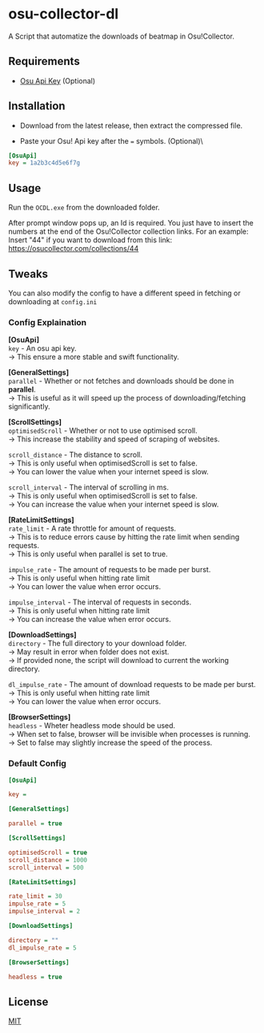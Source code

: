 # osu-collector-dl

A Script that automatize the downloads of beatmap in Osu!Collector.

## Requirements

- [Osu Api Key](https://old.ppy.sh/p/api) (Optional)

## Installation

- Download from the latest release, then extract the compressed file.

- Paste your Osu! Api key after the `=` symbols. (Optional)\

```ini
[OsuApi]
key = 1a2b3c4d5e6f7g
```

## Usage

Run the `OCDL.exe` from the downloaded folder.

After prompt window pops up, an Id is required. You just have to insert the numbers at the end of the Osu!Collector collection links.
For an example: Insert "44" if you want to download from this link: https://osucollector.com/collections/44

## Tweaks

You can also modify the config to have a different speed in fetching or downloading at `config.ini`

### Config Explaination

**[OsuApi]**\
`key` - An osu api key.\
-> This ensure a more stable and swift functionality.

**[GeneralSettings]**\
`parallel` - Whether or not fetches and downloads should be done in **parallel**. \
-> This is useful as it will speed up the process of downloading/fetching significantly.

**[ScrollSettings]**\
`optimisedScroll` - Whether or not to use optimised scroll.\
-> This increase the stability and speed of scraping of websites.

`scroll_distance` - The distance to scroll.\
-> This is only useful when optimisedScroll is set to false.\
-> You can lower the value when your internet speed is slow.

`scroll_interval` - The interval of scrolling in ms.\
-> This is only useful when optimisedScroll is set to false.\
-> You can increase the value when your internet speed is slow.

**[RateLimitSettings]**\
`rate_limit` - A rate throttle for amount of requests.\
-> This is to reduce errors cause by hitting the rate limit when sending requests.\
-> This is only useful when parallel is set to true.

`impulse_rate` - The amount of requests to be made per burst.\
-> This is only useful when hitting rate limit\
-> You can lower the value when error occurs.

`impulse_interval` - The interval of requests in seconds.\
-> This is only useful when hitting rate limit\
-> You can increase the value when error occurs.

**[DownloadSettings]**\
`directory` - The full directory to your download folder.\
-> May result in error when folder does not exist.\
-> If provided none, the script will download to current the working directory.

`dl_impulse_rate` - The amount of download requests to be made per burst.\
-> This is only useful when hitting rate limit\
-> You can lower the value when error occurs.

**[BrowserSettings]**\
`headless` - Wheter headless mode should be used.\
-> When set to false, browser will be invisible when processes is running.\
-> Set to false may slightly increase the speed of the process.

### Default Config
```ini
[OsuApi]

key = 

[GeneralSettings]

parallel = true

[ScrollSettings]

optimisedScroll = true
scroll_distance = 1000
scroll_interval = 500

[RateLimitSettings]

rate_limit = 30
impulse_rate = 5
impulse_interval = 2

[DownloadSettings]

directory = ""
dl_impulse_rate = 5

[BrowserSettings]

headless = true
```

## License

[MIT](https://choosealicense.com/licenses/mit/)
